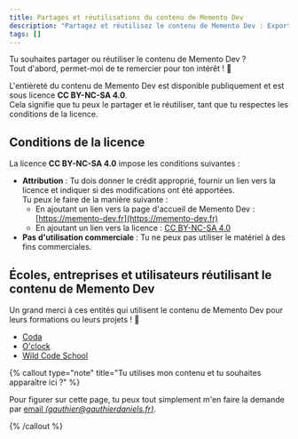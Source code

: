 ```yaml
---
title: Partages et réutilisations du contenu de Memento Dev
description: "Partagez et réutilisez le contenu de Memento Dev : Exportez, collaborez, intégrez !"
tags: []
---
```


Tu souhaites partager ou réutiliser le contenu de Memento Dev ?  
Tout d'abord, permet-moi de te remercier pour ton intérêt ! 🙏

L'entièreté du contenu de Memento Dev est disponible publiquement et est sous licence **CC BY-NC-SA 4.0**.  
Cela signifie que tu peux le partager et le réutiliser, tant que tu respectes les conditions de la licence.

## Conditions de la licence

La licence **CC BY-NC-SA 4.0** impose les conditions suivantes :

- **Attribution** : Tu dois donner le crédit approprié, fournir un lien vers la licence et indiquer si des modifications ont été apportées.  
  Tu peux le faire de la manière suivante :
  - En ajoutant un lien vers la page d'accueil de Memento Dev : [https://memento-dev.fr](https://memento-dev.fr)
  - En ajoutant un lien vers la licence : [CC BY-NC-SA 4.0](https://creativecommons.org/licenses/by-nc-sa/4.0/)
- **Pas d'utilisation commerciale** : Tu ne peux pas utiliser le matériel à des fins commerciales.

## Écoles, entreprises et utilisateurs réutilisant le contenu de Memento Dev

Un grand merci à ces entités qui utilisent le contenu de Memento Dev pour leurs formations ou leurs projets ! 🙏

- [Coda](https://coda.school)
- [O'clock](https://oclock.io)
- [Wild Code School](https://wildcodeschool.com)

{% callout type="note" title="Tu utilises mon contenu et tu souhaites apparaître ici ?" %}

Pour figurer sur cette page, tu peux tout simplement m'en faire la demande par [email _(gauthier@gauthierdaniels.fr)_](mailto:gauthier@gauthierdaniels?subject=Demande%20d'ajout%20sur%20la%20page%20partages%20et%20r%C3%A9utilisations%20Memento%20Dev).

{% /callout %}
